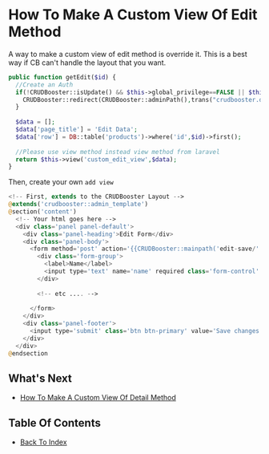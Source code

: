 # How To Make A Custom View Of Edit Method

A way to make a custom view of edit method is override it. This is a best way if CB can't handle the layout that you want.

```php
public function getEdit($id) {
  //Create an Auth
  if(!CRUDBooster::isUpdate() && $this->global_privilege==FALSE || $this->button_edit==FALSE) {    
    CRUDBooster::redirect(CRUDBooster::adminPath(),trans("crudbooster.denied_access"));
  }
  
  $data = [];
  $data['page_title'] = 'Edit Data';
  $data['row'] = DB::table('products')->where('id',$id)->first();
  
  //Please use view method instead view method from laravel
  return $this->view('custom_edit_view',$data);
}
```

Then, create your own `add view`

```php
<!-- First, extends to the CRUDBooster Layout -->
@extends('crudbooster::admin_template')
@section('content')
  <!-- Your html goes here -->
  <div class='panel panel-default'>
    <div class='panel-heading'>Edit Form</div>
    <div class='panel-body'>
      <form method='post' action='{{CRUDBooster::mainpath('edit-save/'.$row->id)}}'>
        <div class='form-group'>
          <label>Name</label>
          <input type='text' name='name' required class='form-control' value='{{$row->name}}'/>
        </div>
         
        <!-- etc .... -->
        
      </form>
    </div>
    <div class='panel-footer'>
      <input type='submit' class='btn btn-primary' value='Save changes'/>
    </div>
  </div>
@endsection
```

## What's Next
- [How To Make A Custom View Of Detail Method](./how-to-custom-detail-view.md)

## Table Of Contents
- [Back To Index](./index.md)
